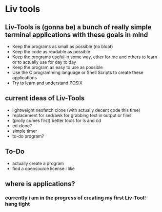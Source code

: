 # Liv tools 

## Liv-Tools is (gonna be) a bunch of really simple terminal applications with these goals in mind
- Keep the programs as small as possible (no bloat)
- Keep the code as readable as possible
- Keep the programs useful in some way, ether for me and others to learn or to actually use for day to day
- Keep the program as easy to use as possible
- Use the C programming language or Shell Scripts to create these applications
- Try to learn and understand POSIX

## current ideas of Liv-Tools
- lightweight neofetch clone (with actually decent code this time)
- replacement for sed/awk for grabbing text in output or files
- (prolly comes first) better tools for ls and cd
- ed clone?
- simple timer
- to-do program?

## To-Do
- actually create a program
- find a opensource license i like

## where is applications?

### currently i am in the progress of creating my first Liv-Tool! hang tight

